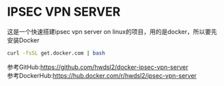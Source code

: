 # IPSEC VPN SERVER
这是一个快速搭建ipsec vpn server on linux的项目，用的是docker，所以要先安装Docker

```bash
curl -fsSL get.docker.com | bash
```

参考GitHub:<https://github.com/hwdsl2/docker-ipsec-vpn-server>  
参考DockerHub:<https://hub.docker.com/r/hwdsl2/ipsec-vpn-server>
